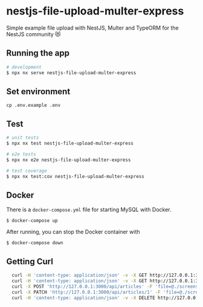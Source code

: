 # nestjs-file-upload-multer-express

Simple example file upload with NestJS, Multer and TypeORM for the NestJS community 😻

## Running the app

```bash
# development
$ npx nx serve nestjs-file-upload-multer-express
```

## Set environment

```
cp .env.example .env
```

## Test

```bash
# unit tests
$ npx nx test nestjs-file-upload-multer-express

# e2e tests
$ npx nx e2e nestjs-file-upload-multer-express

# test coverage
$ npx nx test:cov nestjs-file-upload-multer-express
```

## Docker

There is a `docker-compose.yml` file for starting MySQL with Docker.

`$ docker-compose up`

After running, you can stop the Docker container with

`$ docker-compose down`

## Getting Curl

```bash
  curl -H 'content-type: application/json' -v -X GET http://127.0.0.1:3000/api/articles  
  curl -H 'content-type: application/json' -v -X GET http://127.0.0.1:3000/api/articles/:id 
  curl -X POST 'http://127.0.0.1:3000/api/articles' -F 'file=@./screenshot.jpg' -F 'title=title #1' -F 'description=description #1'
  curl -X PATCH 'http://127.0.0.1:3000/api/articles/1' -F 'file=@./screenshot.jpg' -F 'title=title update #1' -F 'description=description update #1'
  curl -H 'content-type: application/json' -v -X DELETE http://127.0.0.1:3000/api/articles/:id 
```
